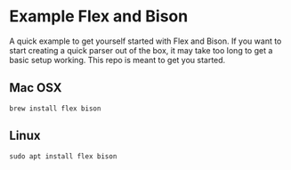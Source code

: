 # Example Flex and Bison

A quick example to get yourself started with Flex and Bison.
If you want to start creating a quick parser out of the box, it may take too long to get a basic setup working.
This repo is meant to get you started.

## Mac OSX

```
brew install flex bison
```

## Linux

```
sudo apt install flex bison
```

